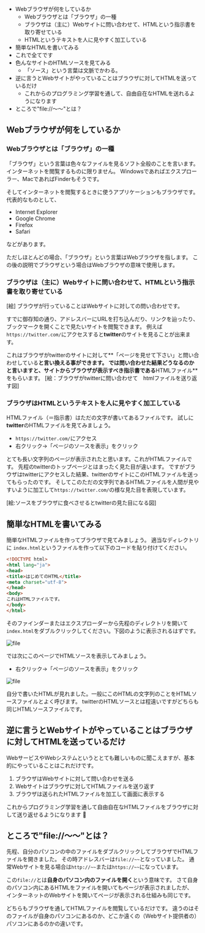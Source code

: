 * Webブラウザが何をしているか
    * Webブラウザとは「ブラウザ」の一種
    * ブラウザは（主に）Webサイトに問い合わせて、HTMLという指示書を取り寄せている
    * HTMLというテキストを人に見やすく加工している
* 簡単なHTMLを書いてみる
* これで全てです
* 色んなサイトのHTMLソースを見てみる
    * 「ソース」という言葉は文脈でかわる。
* 逆に言うとWebサイトがやっていることはブラウザに対してHTMLを送っているだけ
    * これからのプログラミング学習を通して、自由自在なHTMLを送れるようになります
* ところで"file://〜〜"とは？


## Webブラウザが何をしているか

### Webブラウザとは「ブラウザ」の一種
「ブラウザ」という言葉は色々なファイルを見るソフト全般のことを言います。
インターネットを閲覧するものに限りません。
Windowsであればエクスプローラー、MacであればFinderもそうです。

そしてインターネットを閲覧するときに使うアプリケーションもブラウザです。
代表的なものとして、

* Internet Explorer
* Google Chrome
* Firefox
* Safari

などがあります。

ただしほとんどの場合、「ブラウザ」という言葉はWebブラウザを指します。
この後の説明でブラウザという場合はWebブラウザの意味で使用します。

### ブラウザは（主に）Webサイトに問い合わせて、HTMLという指示書を取り寄せている
[絵]
ブラウザが行っていることはWebサイトに対しての問い合わせです。

すでに御存知の通り、アドレスバーにURLを打ち込んだり、リンクを辿ったり、ブックマークを開くことで見たいサイトを閲覧できます。
例えば`https://twitter.com/`にアクセスすると**twitter**のサイトを見ることが出来ます。

これはブラウザがtwitterのサイトに対して**「ページを見せて下さい」と問い合わせしている**と言い換える事ができます。
では問い合わせた結果どうなるのかと言いますと、サイトからブラウザが表示すべき指示書である**HTMLファイル**をもらいます。
[絵：ブラウザがtwitterに問い合わせて　htmlファイルを送り返す図]

### ブラウザはHTMLというテキストを人に見やすく加工している
HTMLファイル（＝指示書）はただの文字が書いてあるファイルです。
試しに**twitter**のHTMLファイルを見てみましょう。

* `https://twitter.com/`にアクセス
* 右クリック→「ページのソースを表示」をクリック

とても長い文字列のページが表示されたと思います。これがHTMLファイルです。
先程のtwitterのトップページとはまったく見た目が違います。
ですがブラウザはtwitterにアクセスした結果、twitterのサイトにこのHTMLファイルを送ってもらったのです。
そしてこのただの文字列であるHTMLファイルを人間が見やすいように加工して`https://twitter.com/`の様な見た目を表現しています。

[絵:ソースをブラウザに食べさせるとtwitterの見た目になる図]


## 簡単なHTMLを書いてみる
簡単なHTMLファイルを作ってブラウザで見てみましょう。
適当なディレクトリに `index.html`というファイルを作って以下のコードを貼り付けてください。

```html
<!DOCTYPE html>
<html lang="ja">
<head>
<title>はじめてのHTML</title>
<meta charset="utf-8">
</head>
<body>
これはHTMLファイルです。
</body>
</html>
```

そのファインダーまたはエクスプローダーから先程のディレクトリを開いて`index.html`をダブルクリックしてください。下図のように表示されるはずです。

![file](/img/1/1-1-1.png)

では次にこのページでHTMLソースを表示してみましょう。
* 右クリック→「ページのソースを表示」をクリック

![file](/img/1/1-1-2.png)

自分で書いたHTMLが見れました。一般にこのHTMLの文字列のことをHTMLソースファイルとよく呼びます。
twitterのHTMLソースとは程遠いですがどちらも同じHTMLソースファイルです。

## 逆に言うとWebサイトがやっていることはブラウザに対してHTMLを送っているだけ
WebサービスやWebシステムというととても難しいものに聞こえますが、基本的にやっていることはこれだけです。

1. ブラウザはWebサイトに対して問い合わせを送る
1. Webサイトはブラウザに対してHTMLファイルを送り返す
1. ブラウザは送られたHTMLファイルを加工して画面に表示する


これからプログラミング学習を通して自由自在なHTMLファイルをブラウザに対して送り返せるようになります 🍏


## ところで"file://〜〜"とは？
先程、自分のパソコンの中のファイルをダブルクリックしてブラウザでHTMLファイルを開きました。
その時アドレスバーは`file://~~`となっていました。
通常Webサイトを見る場合は`http://~~`または`https://~~`になっています。

この`file://`とは**自身のパソコン内のファイルを開く**という意味です。
さて自身のパソコン内にあるHTMLをファイルを開いてもページが表示されましたが、
インターネットのWebサイトを開いてページが表示される仕組みも同じです。

どちらもブラウザを通してHTMLファイルを閲覧しているだけです。
違うのはそのファイルが自身のパソコンにあるのか、どこか遠くの（Webサイト提供者の）パソコンにあるのかの違いです。
